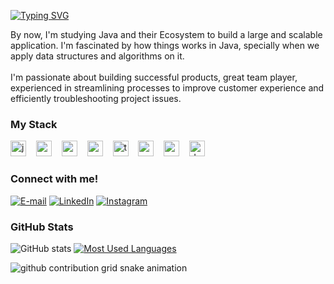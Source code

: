 

[![Typing SVG](https://readme-typing-svg.demolab.com?font=Fira+Code&weight=600&size=25&pause=1000&color=5230d0&random=false&width=435&height=40&lines=Hi,+I'm+Gabriel+Anselmo!+🧑🏻‍💻🌍+)](https://git.io/typing-svg)

<p align="left">
By now, I'm studying Java and their Ecosystem to build a large and scalable application. I'm fascinated by how things works in Java, specially when we apply data structures and algorithms on it.
  <br><br>
I'm passionate about building successful products, great team player, experienced in streamlining processes to improve customer experience and efficiently troubleshooting project issues.
</p>

<h3 align="left">My Stack</h3>

<div align="left">
  <img src="https://cdn.jsdelivr.net/gh/devicons/devicon/icons/java/java-original.svg" height="25" alt="java logo"  />
  <img width="8" />
  <img src="https://cdn.jsdelivr.net/gh/devicons/devicon/icons/spring/spring-original.svg" height="25" alt="spring logo"  />
  <img width="8" />
  <img src="https://cdn.jsdelivr.net/gh/devicons/devicon/icons/mysql/mysql-original.svg" height="25" alt="mysql logo"  />
  <img width="8" />
  <img src="https://cdn.jsdelivr.net/gh/devicons/devicon/icons/postgresql/postgresql-original.svg" height="25" alt="postgresql logo"  />
  <img width="8" />
  <img src="https://cdn.jsdelivr.net/gh/devicons/devicon/icons/typescript/typescript-original.svg" height="25" alt="typescript logo"  />
  <img width="8" />
  <!--<img src="https://cdn.jsdelivr.net/gh/devicons/devicon/icons/html5/html5-original.svg" height="25" alt="html5 logo"  />
  <img width="8" />
  <img src="https://cdn.jsdelivr.net/gh/devicons/devicon/icons/css3/css3-original.svg" height="25" alt="css3 logo"  />
  <img width="8" />-->
  <!--<img src="https://cdn.jsdelivr.net/gh/devicons/devicon/icons/javascript/javascript-plain.svg" height="25" alt="javascript logo"  />
  <img width="8" />-->
  <img src="https://cdn.jsdelivr.net/gh/devicons/devicon/icons/react/react-original.svg" height="25" alt="react logo"  />
  <img width="8" />
  <img src="https://cdn.jsdelivr.net/gh/devicons/devicon/icons/nextjs/nextjs-original.svg" height="25" alt="next.js logo"  />
  <img width="8" />
  <img src="https://cdn.jsdelivr.net/gh/devicons/devicon/icons/docker/docker-original.svg" height="25" alt="docker logo"  />
</div>

<h3 align="left">Connect with me!</h3>

[![E-mail](https://img.shields.io/badge/-Email-000?style=for-the-badge&logo=microsoft-outlook&logoColor=5230d0&color:FFF)](mailto:gabrielanselmo29@gmail.com)
[![LinkedIn](https://img.shields.io/badge/-LinkedIn-000?style=for-the-badge&logo=linkedin&logoColor=5230d0&color:FFF)](https://www.linkedin.com/in/gabriel-anselmo-b69bb0247/)
[![Instagram](https://img.shields.io/badge/-Instagram-000?style=for-the-badge&logo=instagram&logoColor=5230d0&color:FFF)](https://www.instagram.com/gabrielanselmo.dev/)


<h3>GitHub Stats</h3>

![GitHub stats](https://github-readme-stats-git-masterrstaa-rickstaa.vercel.app/api?username=gabrielanselmoa&hide_title=true&show_icons=true&include_all_commits=false&count_private=true&line_height=25&hide=issues&bg_color=000&title_color=5230d0&text_color=FFF&border_radius=3&border_color=5230d0&icon_color=5230d0&theme=jolly)
[![Most Used Languages](https://github-readme-stats-git-masterrstaa-rickstaa.vercel.app/api/top-langs/?username=gabrielanselmoa&line_height=10&card_width=290&layout=compact&hide_title=false&count_private=true&langs_count=4&show_icons=true&title_color=5230d0&hide=html,css&bg_color=000&text_color=8B8B8B&border_radius=3&border_color=5230d0&count_private=true)](https://github.com/gabrielanselmoa/gabrielanselmoa)
<br>


<picture>
  <source media="(prefers-color-scheme: dark)" srcset="https://raw.githubusercontent.com/gabrielanselmoa/gabrielanselmoa/output/github-contribution-grid-snake-dark.svg">
  <source media="(prefers-color-scheme: light)" srcset="https://raw.githubusercontent.com/gabrielanselmoa/gabrielanselmoa/output/github-contribution-grid-snake.svg">
  <img alt="github contribution grid snake animation" src="https://raw.githubusercontent.com/gabrielanselmoa/gabrielanselmoa/output/github-contribution-grid-snake.svg">
</picture>
<br><br>
